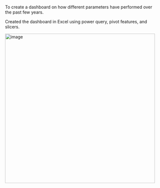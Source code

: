 To create a dashboard on how different parameters have performed over the past few years.

Created the dashboard in Excel using power query, pivot features, and slicers.

<img width="491" alt="image" src="https://user-images.githubusercontent.com/96231626/183425028-673161f0-06bc-4f89-9d4b-f8b738807f8a.png">
